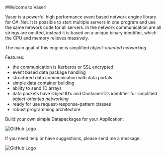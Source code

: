 #Welcome to Vaser!

Vaser is a powerful high performance event based network engine library for C# .Net. 
It is possible to start multiple servers in one program and use the same network code for all servers. 
In the network communication are all strings are omitted, instead it is based on a unique binary identifier, which the CPU and memory relieves massively.

The main goal of this engine is simplified _object-oriented networking_.

Features:
+ the communication is Kerberos or SSL encrypted
+ event based data package handling
+ structured data communication with data portals
+ simple data container building
+ ability to send 1D arrays
+ data packets have ObjectID’s and ContainerID’s identifier for simplified _object-oriented networking_
+ ready for use request-response-pattern classes
+ robust programming architecture

Build your own simple Datapackages for your Application:

![GitHub Logo](http://clusterware.de/images/MyDataPacket.png)


If you need help or have suggestions, please send me a message.

![GitHub Logo](http://clusterware.de/images/cluster-logo-s.png)
